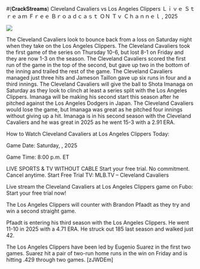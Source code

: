 #(𝐂𝐫𝐚𝐜𝐤𝐒𝐭𝐫𝐞𝐚𝐦𝐬) Cleveland Cavaliers vs Los Angeles Clippers Ｌｉｖｅ Ｓｔｒｅａｍ Ｆｒｅｅ Ｂｒｏａｄｃａｓｔ ＯＮ Ｔｖ Ｃｈａｎｎｅｌ , 2025  
  
  
[![](https://i.imgur.com/qSNzIqt.png)](https://movie.rssnews.media/LPmhlli.php)  
  
The Cleveland Cavaliers look to bounce back from a loss on Saturday night when they take on the Los Angeles Clippers. The Cleveland Cavaliers took the first game of the series on Thursday 10-6, but lost 8-1 on Friday and they are now 1-3 on the season. The Cleveland Cavaliers scored the first run of the game in the top of the second, but gave up two in the bottom of the inning and trailed the rest of the game. The Cleveland Cavaliers managed just three hits and Jameson Taillon gave up six runs in four and a third innings. The Cleveland Cavaliers will give the ball to Shota Imanaga on Saturday as they look to clinch at least a series split with the Los Angeles Clippers. Imanaga will be making his second start this season after he pitched against the Los Angeles Dodgers in Japan. The Cleveland Cavaliers would lose the game, but Imanaga was great as he pitched four innings without giving up a hit. Imanaga is in his second season with the Cleveland Cavaliers and he was great in 2025 as he went 15-3 with a 2.91 ERA.

How to Watch Cleveland Cavaliers at Los Angeles Clippers Today:

Game Date: Saturday, , 2025

Game Time: 8:00 p.m. ET

LIVE SPORTS & TV WITHOUT CABLE
Start your free trial. No commitment. Cancel anytime.
Start Free Trial
TV: MLB.TV – Cleveland Cavaliers

Live stream the Cleveland Cavaliers at Los Angeles Clippers game on Fubo: Start your free trial now!

The Los Angeles Clippers will counter with Brandon Pfaadt as they try and win a second straight game.

Pfaadt is entering his third season with the Los Angeles Clippers. He went 11-10 in 2025 with a 4.71 ERA. He struck out 185 last season and walked just 42.

The Los Angeles Clippers have been led by Eugenio Suarez in the first two games. Suarez hit a pair of two-run home runs in the win on Friday and is hitting .429 through two games. [zJWDEm]